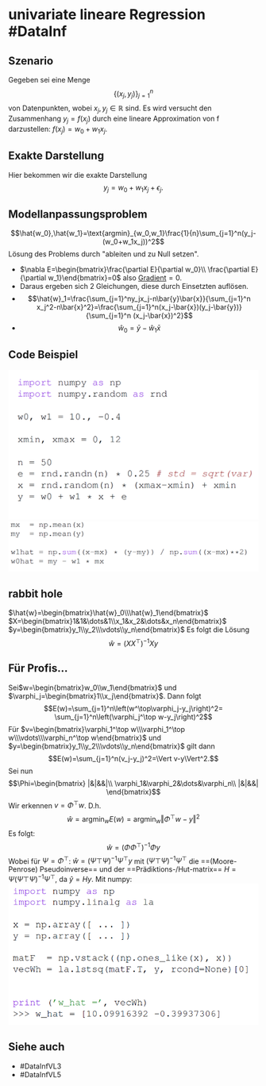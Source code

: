# univariate lineare Regression #DataInf
## Szenario
Gegeben sei eine Menge 
$$\{(x_j,y_j)\}_{j=1}^n$$
von Datenpunkten, wobei $x_j,y_j\in \mathbb{R}$ sind.
Es wird versucht den Zusammenhang $y_j=f(x_j)$ durch eine lineare Approximation von f darzustellen: $f(x_j)=w_0+w_1x_j$.
## Exakte Darstellung
Hier bekommen wir die exakte Darstellung
$$y_j=w_0+w_1x_j+\epsilon_j.$$
## Modellanpassungsproblem
$$\hat{w_0},\hat{w_1}=\text{argmin}_{w_0,w_1}\frac{1}{n}\sum_{j=1}^n(y_j-(w_0+w_1x_j))^2$$
Lösung des Problems durch "ableiten und zu Null setzen".
- $\nabla E=\begin{bmatrix}\frac{\partial E}{\partial w_0}\\ \frac{\partial E}{\partial w_1}\end{bmatrix}=0$ also [Gradient](Ana2/Gradient.md)$=0$.
- Daraus ergeben sich 2 Gleichungen, diese durch Einsetzten auflösen.
- $$\hat{w}_1=\frac{\sum_{j=1}^ny_jx_j-n\bar{y}\bar{x}}{\sum_{j=1}^n x_j^2-n\bar{x}^2}=\frac{\sum_{j=1}^n(x_j-\bar{x})(y_j-\bar{y})}{\sum_{j=1}^n (x_j-\bar{x})^2}$$
- $$\hat{w}_0=\bar{y}-\hat{w}_1\bar{x}$$
## Code Beispiel
![](Res/Pasted%20image%2020201109205624.png)
![](Res/Pasted%20image%2020201109205642.png)
## rabbit hole
$\hat{w}=\begin{bmatrix}\hat{w}_0\\\hat{w}_1\end{bmatrix}$ $X=\begin{bmatrix}1&1&\dots&1\\x_1&x_2&\dots&x_n\end{bmatrix}$ $y=\begin{bmatrix}y_1\\y_2\\\vdots\\y_n\end{bmatrix}$
Es folgt die Lösung
$$\hat{w}=(XX^\top)^{-1}Xy$$
## Für Profis...
Sei$w=\begin{bmatrix}w_0\\w_1\end{bmatrix}$ und $\varphi_j=\begin{bmatrix}1\\x_j\end{bmatrix}$. Dann folgt
$$E(w)=\sum_{j=1}^n\left(w^\top\varphi_j-y_j\right)^2=
\sum_{j=1}^n\left(\varphi_j^\top w-y_j\right)^2$$
Für $v=\begin{bmatrix}\varphi_1^\top w\\\varphi_1^\top w\\\vdots\\\varphi_n^\top w\end{bmatrix}$ und  $y=\begin{bmatrix}y_1\\y_2\\\vdots\\y_n\end{bmatrix}$ gilt dann
$$E(w)=\sum_{j=1}^n(v_j-y_j)^2=\Vert v-y\Vert^2.$$
Sei nun 
$$\Phi=\begin{bmatrix}
		|&|&&|\\
		\varphi_1&\varphi_2&\dots&\varphi_n\\
		|&|&&|
	   \end{bmatrix}$$
Wir erkennen $v=\Phi^\top w$. D.h.
$$\hat{w}=\text{argmin}_{w} E(w)=\text{argmin}_{w}\Vert \Phi^\top w-y \Vert^2$$
Es folgt:
$$\hat{w}=(\Phi\Phi^\top)^{-1}\Phi y$$
Wobei für $\Psi=\Phi^\top$: $\hat{w}=(\Psi\top\Psi)^{-1}\Psi^\top y$
mit $(\Psi\top\Psi)^{-1}\Psi^\top$ die ==(Moore-Penrose) Pseudoinverse== und der ==Prädiktions-/Hut-matrix== $H=\Psi(\Psi\top\Psi)^{-1}\Psi^\top$, da $\hat{y}=Hy$. Mit numpy:
![](Res/Pasted%20image%2020201121192454.png)
## Siehe auch
- #DataInfVL3
- #DataInfVL5
